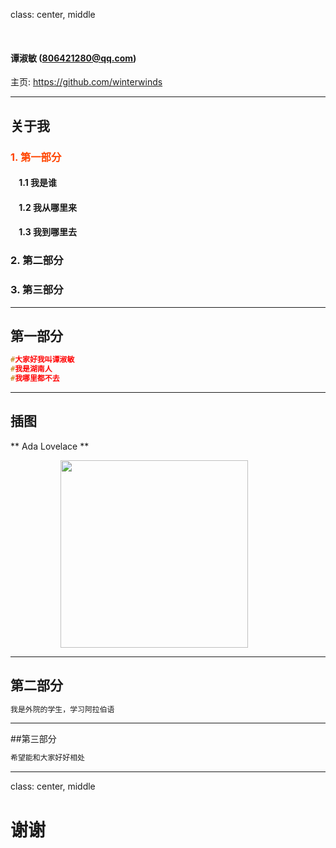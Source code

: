 class: center, middle

&nbsp;
&nbsp;

#### 谭淑敏 (806421280@qq.com)  

主页: https://github.com/winterwinds

---

## 关于我

### <font color="orangered">1. 第一部分</font>

#### &nbsp; &nbsp; 1.1 我是谁
#### &nbsp; &nbsp; 1.2 我从哪里来
#### &nbsp; &nbsp; 1.3 我到哪里去

### 2. 第二部分

### 3. 第三部分

---

## 第一部分

```c
#大家好我叫谭淑敏
#我是湖南人
#我哪里都不去
```

---

## 插图

** Ada Lovelace **

<img src="./IMG_6195copy.jpg" width=300 style="margin: 0px 80px">

---

## 第二部分
```c
我是外院的学生，学习阿拉伯语
```

---

##第三部分
```c
希望能和大家好好相处
```

---

class: center, middle

# 谢谢
